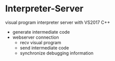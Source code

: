 # Interpreter-Server

visual program interpreter server with VS2017 C++
- generate intermediate code
- webserver connection
	- recv visual program
	- send intermediate code
	- synchronize debugging information
